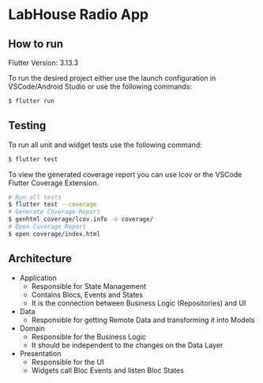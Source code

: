# LabHouse Radio App

## How to run

Flutter Version: 3.13.3

To run the desired project either use the launch configuration in VSCode/Android Studio or use the following commands:

```sh
$ flutter run
```

## Testing

To run all unit and widget tests use the following command:

```sh
$ flutter test
```

To view the generated coverage report you can use lcov or the VSCode Flutter Coverage Extension.

```sh
# Run all tests
$ flutter test --coverage
# Generate Coverage Report
$ genhtml coverage/lcov.info -o coverage/
# Open Coverage Report
$ open coverage/index.html
```

## Architecture
- Application
    - Responsible for State Management 
    - Contains Blocs, Events and States
    - It is the connection between Business Logic (Repositories) and UI
- Data
    - Responsible for getting Remote Data and transforming it into Models
- Domain
    - Responsible for the Business Logic
    - It should be independent to the changes on the Data Layer
- Presentation
    - Responsible for the UI
    - Widgets call Bloc Events and listen Bloc States
